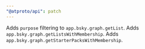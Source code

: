 ```yaml
---
"@atproto/api": patch
---
```


Adds `purpose` filtering to `app.bsky.graph.getList`.
Adds `app.bsky.graph.getListsWithMembership`.
Adds `app.bsky.graph.getStarterPacksWithMembership`.
